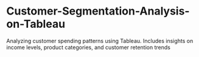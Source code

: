# Customer-Segmentation-Analysis-on-Tableau
Analyzing customer spending patterns using Tableau. Includes insights on income levels, product categories, and customer retention trends
